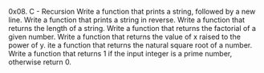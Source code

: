 0x08. C - Recursion
Write a function that prints a string, followed by a new line.
Write a function that prints a string in reverse.
Write a function that returns the length of a string.
Write a function that returns the factorial of a given number.
Write a function that returns the value of x raised to the power of y.
ite a function that returns the natural square root of a number.
Write a function that returns 1 if the input integer is a prime number, otherwise return 0.
